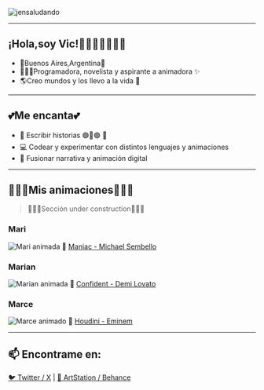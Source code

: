 ![jensaludando](https://github.com/user-attachments/assets/5601f050-f696-45ac-9fb6-56134faf2f18)

---

## ¡Hola,soy Vic!🏄🏻‍♀🙋🏻‍♀️👋
- 📍Buenos Aires,Argentina🧉
- 👩🏽‍💻Programadora, novelista y aspirante a animadora ✨  
- 🌎Creo mundos y los llevo a la vida 💜

---

## 💕Me encanta💕
- 📝 Escribir historias 🟣🔴🟢 💫 
- 💻 Codear y experimentar con distintos lenguajes y animaciones  
- 🔭 Fusionar narrativa y animación digital

---

## 🏃🏻‍♀️Mis animaciones🏃🏻‍♀️

> 👷🏻‍♀️Sección under construction👷🏻‍♀️

### Mari
![Mari animada](ruta-del-gif-mari.gif) 🎵 [Maniac - Michael Sembello](https://www.youtube.com/watch?v=IdneKLhsWOQ)

### Marian
![Marian animada](ruta-del-gif-marian.gif) 🎵 [Confident - Demi Lovato](https://www.youtube.com/watch?v=cwLRQn61oUY)

### Marce
![Marce animado](ruta-del-gif-marce.gif) 🎵 [Houdini - Eminem](https://www.youtube.com/watch?v=eAojH2ZzFmo)



---

## 📫 Encontrame en:

[🐦 Twitter / X](https://x.com/MagiaMniaMaldad) | [🎨 ArtStation / Behance](https://www.behance.net/maniammaldad)
